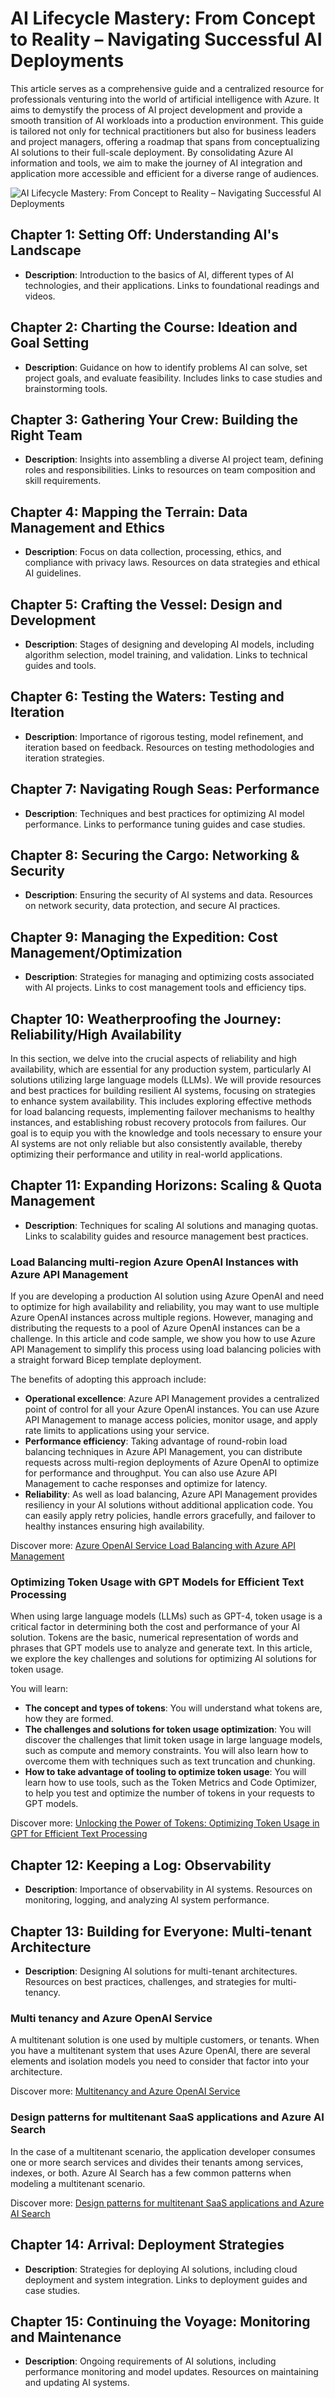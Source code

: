 # AI Lifecycle Mastery: From Concept to Reality – Navigating Successful AI Deployments

This article serves as a comprehensive guide and a centralized resource for professionals venturing into the world of artificial intelligence with Azure. It aims to demystify the process of AI project development and provide a smooth transition of AI workloads into a production environment. This guide is tailored not only for technical practitioners but also for business leaders and project managers, offering a roadmap that spans from conceptualizing AI solutions to their full-scale deployment. By consolidating Azure AI information and tools, we aim to make the journey of AI integration and application more accessible and efficient for a diverse range of audiences.

![AI Lifecycle Mastery: From Concept to Reality – Navigating Successful AI Deployments](./media/cover-op2.jpeg)

## Chapter 1: Setting Off: Understanding AI's Landscape

- **Description**: Introduction to the basics of AI, different types of AI technologies, and their applications. Links to foundational readings and videos.

## Chapter 2: Charting the Course: Ideation and Goal Setting

- **Description**: Guidance on how to identify problems AI can solve, set project goals, and evaluate feasibility. Includes links to case studies and brainstorming tools.

## Chapter 3: Gathering Your Crew: Building the Right Team

- **Description**: Insights into assembling a diverse AI project team, defining roles and responsibilities. Links to resources on team composition and skill requirements.

## Chapter 4: Mapping the Terrain: Data Management and Ethics

- **Description**: Focus on data collection, processing, ethics, and compliance with privacy laws. Resources on data strategies and ethical AI guidelines.

## Chapter 5: Crafting the Vessel: Design and Development

- **Description**: Stages of designing and developing AI models, including algorithm selection, model training, and validation. Links to technical guides and tools.

## Chapter 6: Testing the Waters: Testing and Iteration

- **Description**: Importance of rigorous testing, model refinement, and iteration based on feedback. Resources on testing methodologies and iteration strategies.

## Chapter 7: Navigating Rough Seas: Performance

- **Description**: Techniques and best practices for optimizing AI model performance. Links to performance tuning guides and case studies.

## Chapter 8: Securing the Cargo: Networking & Security

- **Description**: Ensuring the security of AI systems and data. Resources on network security, data protection, and secure AI practices.

## Chapter 9: Managing the Expedition: Cost Management/Optimization

- **Description**: Strategies for managing and optimizing costs associated with AI projects. Links to cost management tools and efficiency tips.

## Chapter 10: Weatherproofing the Journey: Reliability/High Availability

In this section, we delve into the crucial aspects of reliability and high availability, which are essential for any production system, particularly AI solutions utilizing large language models (LLMs). We will provide resources and best practices for building resilient AI systems, focusing on strategies to enhance system availability. This includes exploring effective methods for load balancing requests, implementing failover mechanisms to healthy instances, and establishing robust recovery protocols from failures. Our goal is to equip you with the knowledge and tools necessary to ensure your AI systems are not only reliable but also consistently available, thereby optimizing their performance and utility in real-world applications.

## Chapter 11: Expanding Horizons: Scaling & Quota Management

- **Description**: Techniques for scaling AI solutions and managing quotas. Links to scalability guides and resource management best practices.

### Load Balancing multi-region Azure OpenAI Instances with Azure API Management


If you are developing a production AI solution using Azure OpenAI and need to optimize for high availability and reliability, you may want to use multiple Azure OpenAI instances across multiple regions. However, managing and distributing the requests to a pool of Azure OpenAI instances can be a challenge. In this article and code sample, we show you how to use Azure API Management to simplify this process using load balancing policies with a straight forward Bicep template deployment.

The benefits of adopting this approach include:

- **Operational excellence**: Azure API Management provides a centralized point of control for all your Azure OpenAI instances. You can use Azure API Management to manage access policies, monitor usage, and apply rate limits to applications using your service.
- **Performance efficiency**: Taking advantage of round-robin load balancing techniques in Azure API Management, you can distribute requests across multi-region deployments of Azure OpenAI to optimize for performance and throughput. You can also use Azure API Management to cache responses and optimize for latency.
- **Reliability**: As well as load balancing, Azure API Management provides resiliency in your AI solutions without additional application code. You can easily apply retry policies, handle errors gracefully, and failover to healthy instances ensuring high availability.

Discover more: [Azure OpenAI Service Load Balancing with Azure API Management](https://learn.microsoft.com/en-gb/samples/azure-samples/azure-openai-apim-load-balancing/azure-openai-service-load-balancing-with-azure-api-management/)

### Optimizing Token Usage with GPT Models for Efficient Text Processing

When using large language models (LLMs) such as GPT-4, token usage is a critical factor in determining both the cost and performance of your AI solution. Tokens are the basic, numerical representation of words and phrases that GPT models use to analyze and generate text. In this article, we explore the key challenges and solutions for optimizing AI solutions for token usage.

You will learn:

- **The concept and types of tokens**: You will understand what tokens are, how they are formed.
- **The challenges and solutions for token usage optimization**: You will discover the challenges that limit token usage in large language models, such as compute and memory constraints. You will also learn how to overcome them with techniques such as text truncation and chunking.
- **How to take advantage of tooling to optimize token usage**: You will learn how to use tools, such as the Token Metrics and Code Optimizer, to help you test and optimize the number of tokens in your requests to GPT models.

Discover more: [Unlocking the Power of Tokens: Optimizing Token Usage in GPT for Efficient Text Processing](https://techcommunity.microsoft.com/t5/healthcare-and-life-sciences/unlocking-the-power-of-tokens-optimizing-token-usage-in-gpt-for/ba-p/3826665)

## Chapter 12: Keeping a Log: Observability

- **Description**: Importance of observability in AI systems. Resources on monitoring, logging, and analyzing AI system performance.

## Chapter 13: Building for Everyone: Multi-tenant Architecture

- **Description**: Designing AI solutions for multi-tenant architectures. Resources on best practices, challenges, and strategies for multi-tenancy.

### Multi tenancy and Azure OpenAI Service

A multitenant solution is one used by multiple customers, or tenants. When you have a multitenant system that uses Azure OpenAI, there are several elements and isolation models you need to consider that factor into your architecture.

Discover more: [Multitenancy and Azure OpenAI Service](https://learn.microsoft.com/azure/architecture/guide/multitenant/service/openai)


### Design patterns for multitenant SaaS applications and Azure AI Search

In the case of a multitenant scenario, the application developer consumes one or more search services and divides their tenants among services, indexes, or both. Azure AI Search has a few common patterns when modeling a multitenant scenario.

Discover more: [Design patterns for multitenant SaaS applications and Azure AI Search](https://learn.microsoft.com/azure/search/search-modeling-multitenant-saas-applications)

## Chapter 14: Arrival: Deployment Strategies

- **Description**: Strategies for deploying AI solutions, including cloud deployment and system integration. Links to deployment guides and case studies.

## Chapter 15: Continuing the Voyage: Monitoring and Maintenance

- **Description**: Ongoing requirements of AI solutions, including performance monitoring and model updates. Resources on maintaining and updating AI systems.
